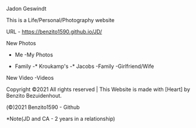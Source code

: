 Jadon Geswindt

This is a Life/Personal/Photography website

URL - https://benzito1590.github.io/JD/

New Photos
* Me
 -My Photos

* Family
   -* Kroukamp's
   -* Jacobs
  -Family
  -Girlfriend/Wife

New Video
 -Videos
 
Copyright ©2021 All rights reserved | This Website is made with [Heart] by Benzito Bezuidenhout.

(©)2021 Benzito1590 - Github

*Note(JD and CA - 2 years in a relationship)